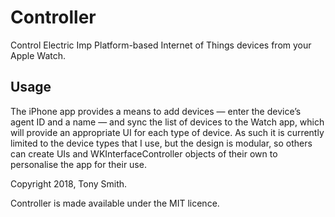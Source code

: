 # Controller #

Control Electric Imp Platform-based Internet of Things devices from your Apple Watch.

## Usage ##

The iPhone app provides a means to add devices — enter the device’s agent ID and a name — and sync the list of devices to the Watch app, which will provide an appropriate UI for each type of device. As such it is currently limited to the device types that I use, but the design is modular, so others can create UIs and WKInterfaceController objects of their own to personalise the app for their use.

Copyright 2018, Tony Smith.

Controller is made available under the MIT licence.
